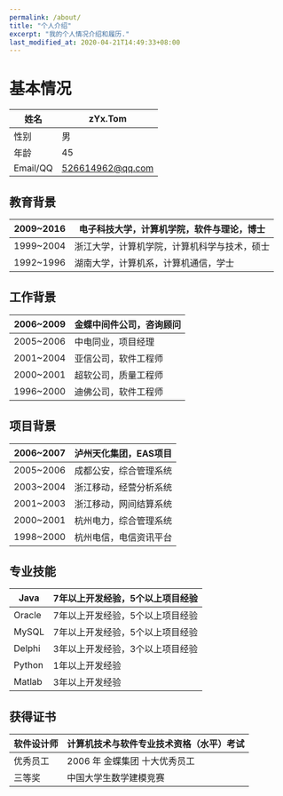 ```yaml
---
permalink: /about/
title: "个人介绍"
excerpt: "我的个人情况介绍和履历."
last_modified_at: 2020-04-21T14:49:33+08:00
---
```


# 基本情况

| 姓名     | zYx.Tom           |
| -------- | ---------------- |
| 性别     | 男               |
| 年龄     | 45               |
| Email/QQ | 526614962@qq.com |

## 教育背景

| 2009~2016 | 电子科技大学，计算机学院，软件与理论，博士   |
| --------- | -------------------------------------------- |
| 1999~2004 | 浙江大学，计算机学院，计算机科学与技术，硕士 |
| 1992~1996 | 湖南大学，计算机系，计算机通信，学士         |

## 工作背景

| 2006~2009 | 金蝶中间件公司，咨询顾问 |
| --------- | ------------------------ |
| 2005~2006 | 中电同业，项目经理       |
| 2001~2004 | 亚信公司，软件工程师     |
| 2000~2001 | 超软公司，质量工程师     |
| 1996~2000 | 迪佛公司，软件工程师     |

## 项目背景

| 2006~2007 | 泸州天化集团，EAS项目  |
| --------- | ---------------------- |
| 2005~2006 | 成都公安，综合管理系统 |
| 2003~2004 | 浙江移动，经营分析系统 |
| 2001~2003 | 浙江移动，网间结算系统 |
| 2000~2001 | 杭州电力，综合管理系统 |
| 1998~2000 | 杭州电信，电信资讯平台 |

## 专业技能

| Java   | 7年以上开发经验，5个以上项目经验 |
| ------ | -------------------------------- |
| Oracle | 7年以上开发经验，5个以上项目经验 |
| MySQL  | 7年以上开发经验，5个以上项目经验 |
| Delphi | 3年以上开发经验，3个以上项目经验 |
| Python | 1年以上开发经验                  |
| Matlab | 3年以上开发经验                  |

## 获得证书

| 软件设计师 | 计算机技术与软件专业技术资格（水平）考试 |
| ---------- | ---------------------------------------- |
| 优秀员工   | 2006 年 金蝶集团 十大优秀员工            |
| 三等奖     | 中国大学生数学建模竞赛                   |
